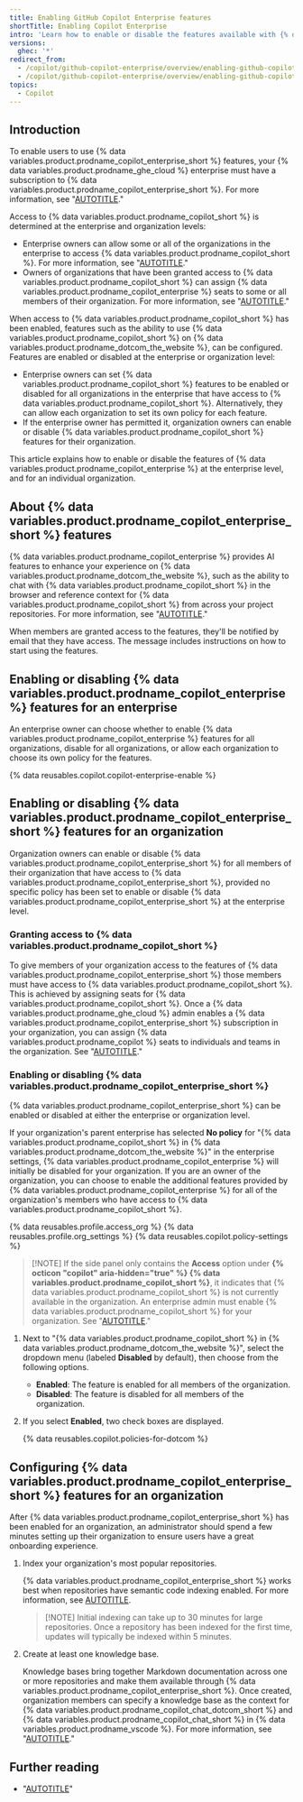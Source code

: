 ```yaml
---
title: Enabling GitHub Copilot Enterprise features
shortTitle: Enabling Copilot Enterprise
intro: 'Learn how to enable or disable the features available with {% data variables.product.prodname_copilot_enterprise %}.'
versions:
  ghec: '*'
redirect_from:
  - /copilot/github-copilot-enterprise/overview/enabling-github-copilot-enterprise
  - /copilot/github-copilot-enterprise/overview/enabling-github-copilot-enterprise-features
topics:
  - Copilot
---
```


## Introduction

To enable users to use {% data variables.product.prodname_copilot_enterprise_short %} features, your {% data variables.product.prodname_ghe_cloud %} enterprise must have a subscription to {% data variables.product.prodname_copilot_enterprise_short %}. For more information, see "[AUTOTITLE](/copilot/about-github-copilot#getting-access-to-github-copilot)."

Access to {% data variables.product.prodname_copilot_short %} is determined at the enterprise and organization levels:

* Enterprise owners can allow some or all of the organizations in the enterprise to access {% data variables.product.prodname_copilot_short %}. For more information, see "[AUTOTITLE](/copilot/managing-copilot/managing-copilot-for-your-enterprise/enabling-copilot-for-organizations-in-your-enterprise)."
* Owners of organizations that have been granted access to {% data variables.product.prodname_copilot_short %} can assign {% data variables.product.prodname_copilot_enterprise %} seats to some or all members of their organization. For more information, see "[AUTOTITLE](/enterprise-cloud@latest/copilot/managing-github-copilot-in-your-organization/granting-access-to-copilot-for-members-of-your-organization)."

When access to {% data variables.product.prodname_copilot_short %} has been enabled, features such as the ability to use {% data variables.product.prodname_copilot_short %} on {% data variables.product.prodname_dotcom_the_website %}, can be configured. Features are enabled or disabled at the enterprise or organization level:

* Enterprise owners can set {% data variables.product.prodname_copilot_short %} features to be enabled or disabled for all organizations in the enterprise that have access to {% data variables.product.prodname_copilot_short %}. Alternatively, they can allow each organization to set its own policy for each feature.
* If the enterprise owner has permitted it, organization owners can enable or disable {% data variables.product.prodname_copilot_short %} features for their organization.

This article explains how to enable or disable the features of {% data variables.product.prodname_copilot_enterprise %} at the enterprise level, and for an individual organization.

## About {% data variables.product.prodname_copilot_enterprise_short %} features

{% data variables.product.prodname_copilot_enterprise %} provides AI features to enhance your experience on {% data variables.product.prodname_dotcom_the_website %}, such as the ability to chat with {% data variables.product.prodname_copilot_short %} in the browser and reference context for {% data variables.product.prodname_copilot_short %} from across your project repositories. For more information, see "[AUTOTITLE](/copilot/about-github-copilot/github-copilot-features)."

When members are granted access to the features, they'll be notified by email that they have access. The message includes instructions on how to start using the features.

## Enabling or disabling {% data variables.product.prodname_copilot_enterprise %} features for an enterprise

An enterprise owner can choose whether to enable {% data variables.product.prodname_copilot_enterprise %} features for all organizations, disable for all organizations, or allow each organization to choose its own policy for the features.

{% data reusables.copilot.copilot-enterprise-enable %}

## Enabling or disabling {% data variables.product.prodname_copilot_enterprise_short %} features for an organization

Organization owners can enable or disable {% data variables.product.prodname_copilot_enterprise_short %} for all members of their organization that have access to {% data variables.product.prodname_copilot_enterprise_short %}, provided no specific policy has been set to enable or disable {% data variables.product.prodname_copilot_enterprise_short %} at the enterprise level.

### Granting access to {% data variables.product.prodname_copilot_short %}

To give members of your organization access to the features of {% data variables.product.prodname_copilot_enterprise_short %} those members must have access to {% data variables.product.prodname_copilot_short %}. This is achieved by assigning seats for {% data variables.product.prodname_copilot_short %}. Once a {% data variables.product.prodname_ghe_cloud %} admin enables a {% data variables.product.prodname_copilot_enterprise_short %} subscription in your organization, you can assign {% data variables.product.prodname_copilot %} seats to individuals and teams in the organization. See "[AUTOTITLE](/copilot/managing-github-copilot-in-your-organization/granting-access-to-copilot-for-members-of-your-organization#configuring-access-to-github-copilot-in-your-organization)."

### Enabling or disabling {% data variables.product.prodname_copilot_enterprise_short %}

{% data variables.product.prodname_copilot_enterprise_short %} can be enabled or disabled at either the enterprise or organization level.

If your organization's parent enterprise has selected **No policy** for "{% data variables.product.prodname_copilot_short %} in {% data variables.product.prodname_dotcom_the_website %}" in the enterprise settings, {% data variables.product.prodname_copilot_enterprise %} will initially be disabled for your organization. If you are an owner of the organization, you can choose to enable the additional features provided by {% data variables.product.prodname_copilot_enterprise %} for all of the organization's members who have access to {% data variables.product.prodname_copilot_short %}.

{% data reusables.profile.access_org %}
{% data reusables.profile.org_settings %}
{% data reusables.copilot.policy-settings %}

   > [!NOTE] If the side panel only contains the **Access** option under **{% octicon "copilot" aria-hidden="true" %} {% data variables.product.prodname_copilot_short %}**, it indicates that {% data variables.product.prodname_copilot_short %} is not currently available in the organization. An enterprise admin must enable {% data variables.product.prodname_copilot_short %} for your organization. See "[AUTOTITLE](/copilot/managing-copilot/managing-copilot-for-your-enterprise/enabling-copilot-for-organizations-in-your-enterprise)."

1. Next to "{% data variables.product.prodname_copilot_short %} in {% data variables.product.prodname_dotcom_the_website %}", select the dropdown menu (labeled **Disabled** by default), then choose from the following options.

   * **Enabled**: The feature is enabled for all members of the organization.
   * **Disabled**: The feature is disabled for all members of the organization.

1. If you select **Enabled**, two check boxes are displayed.

   {% data reusables.copilot.policies-for-dotcom %}

## Configuring {% data variables.product.prodname_copilot_enterprise_short %} features for an organization

After {% data variables.product.prodname_copilot_enterprise_short %} has been enabled for an organization, an administrator should spend a few minutes setting up their organization to ensure users have a great onboarding experience.

1. Index your organization's most popular repositories.

   {% data variables.product.prodname_copilot_enterprise_short %} works best when repositories have semantic code indexing enabled. For more information, see [AUTOTITLE](/enterprise-cloud@latest/copilot/github-copilot-chat/copilot-chat-in-github/using-github-copilot-chat-in-githubcom#repo-indexing-note).

   > [!NOTE] Initial indexing can take up to 30 minutes for large repositories. Once a repository has been indexed for the first time, updates will typically be indexed within 5 minutes.

1. Create at least one knowledge base.

   Knowledge bases bring together Markdown documentation across one or more repositories and make them available through {% data variables.product.prodname_copilot_enterprise_short %}. Once created, organization members can specify a knowledge base as the context for {% data variables.product.prodname_copilot_chat_dotcom_short %} and {% data variables.product.prodname_copilot_chat_short %} in {% data variables.product.prodname_vscode %}. For more information, see "[AUTOTITLE](/enterprise-cloud@latest/copilot/managing-copilot/managing-github-copilot-in-your-organization/managing-github-copilot-features-in-your-organization/managing-copilot-knowledge-bases)."

## Further reading

* "[AUTOTITLE](/copilot/managing-github-copilot-in-your-organization/managing-access-for-copilot-business-in-your-organization)"
